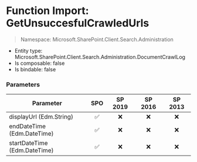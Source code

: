 # Function Import: GetUnsuccesfulCrawledUrls

> Namespace: Microsoft.SharePoint.Client.Search.Administration

- Entity type: Microsoft.SharePoint.Client.Search.Administration.DocumentCrawlLog
- Is composable: false
- Is bindable: false

### Parameters

Parameter | SPO | SP 2019 | SP 2016 | SP 2013
----------|:---:|:-------:|:-------:|:-------:
displayUrl (Edm.String) | ✅ | ❌ | ❌ | ❌
endDateTime (Edm.DateTime) | ✅ | ❌ | ❌ | ❌
startDateTime (Edm.DateTime) | ✅ | ❌ | ❌ | ❌